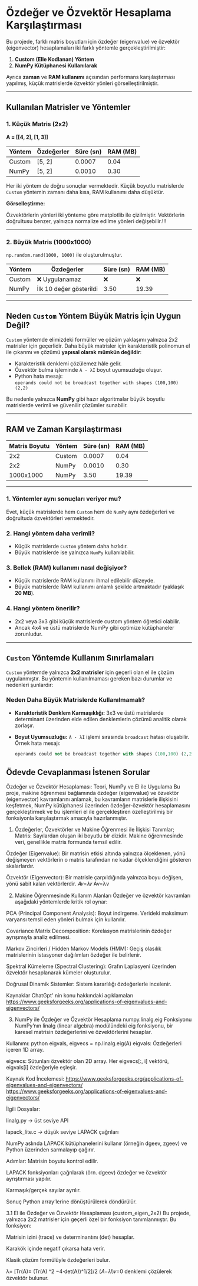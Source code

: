 # Özdeğer ve Özvektör Hesaplama Karşılaştırması

Bu projede, farklı matris boyutları için özdeğer (eigenvalue) ve özvektör (eigenvector) hesaplamaları iki farklı yöntemle gerçekleştirilmiştir:

1. **Custom (Elle Kodlanan) Yöntem**
2. **NumPy Kütüphanesi Kullanılarak**

Ayrıca **zaman** ve **RAM kullanımı** açısından performans karşılaştırması yapılmış, küçük matrislerde özvektör yönleri görselleştirilmiştir.

---

##  Kullanılan Matrisler ve Yöntemler

### 1. Küçük Matris (2x2)

**A = [[4, 2], [1, 3]]**

| Yöntem      | Özdeğerler     | Süre (sn) | RAM (MB) |
|-------------|----------------|-----------|----------|
| Custom      | [5, 2]         | 0.0007    | 0.04     |
| NumPy       | [5, 2]         | 0.0010    | 0.30     |

Her iki yöntem de doğru sonuçlar vermektedir. Küçük boyutlu matrislerde `Custom` yöntemin zamanı daha kısa, RAM kullanımı daha düşüktür.

**Görselleştirme:**

Özvektörlerin yönleri iki yönteme göre matplotlib ile çizilmiştir. Vektörlerin doğrultusu benzer, yalnızca normalize edilme yönleri değişebilir.!!!

---

### 2. Büyük Matris (1000x1000)

`np.random.rand(1000, 1000)` ile oluşturulmuştur.

| Yöntem      | Özdeğerler     | Süre (sn) | RAM (MB) |
|-------------|----------------|-----------|----------|
| Custom      | ❌ Uygulanamaz | ❌        | ❌       |
| NumPy       | İlk 10 değer gösterildi | 3.50      | 19.39    |

---

##  Neden `Custom` Yöntem Büyük Matris İçin Uygun Değil?

`Custom` yöntemde elimizdeki formüller ve çözüm yaklaşımı yalnızca 2x2 matrisler için geçerlidir. Daha büyük matrisler için karakteristik polinomun el ile çıkarımı ve çözümü **yapısal olarak mümkün değildir**:

- Karakteristik denklemi çözülemez hâle gelir.
- Özvektör bulma işleminde `A - λI` boyut uyumsuzluğu oluşur.
- Python hata mesajı:  
  `operands could not be broadcast together with shapes (100,100) (2,2)`

Bu nedenle yalnızca **NumPy** gibi hazır algoritmalar büyük boyutlu matrislerde verimli ve güvenilir çözümler sunabilir.

---

##  RAM ve Zaman Karşılaştırması

| Matris Boyutu | Yöntem | Süre (sn) | RAM (MB) |
|---------------|--------|-----------|----------|
| 2x2           | Custom | 0.0007    | 0.04     |
| 2x2           | NumPy  | 0.0010    | 0.30     |
| 1000x1000     | NumPy  | 3.50      | 19.39    |

---

### 1. Yöntemler aynı sonuçları veriyor mu?

Evet, küçük matrislerde hem `Custom` hem de `NumPy` aynı özdeğerleri ve doğrultuda özvektörleri vermektedir.

### 2. Hangi yöntem daha verimli?

- Küçük matrislerde `Custom` yöntem daha hızlıdır.
- Büyük matrislerde ise yalnızca `NumPy` kullanılabilir.

### 3. Bellek (RAM) kullanımı nasıl değişiyor?

- Küçük matrislerde RAM kullanımı ihmal edilebilir düzeyde.
- Büyük matrislerde RAM kullanımı anlamlı şekilde artmaktadır (yaklaşık **20 MB**).

### 4. Hangi yöntem önerilir?

- 2x2 veya 3x3 gibi küçük matrislerde custom yöntem öğretici olabilir.
- Ancak 4x4 ve üstü matrislerde NumPy gibi optimize kütüphaneler zorunludur.

---

## `Custom` Yöntemde Kullanım Sınırlamaları

`Custom` yöntemde yalnızca **2x2 matrisler** için geçerli olan el ile çözüm uygulanmıştır. Bu yöntemin kullanılmaması gereken bazı durumlar ve nedenleri şunlardır:

###  Neden Daha Büyük Matrislerde Kullanılmamalı?

- **Karakteristik Denklem Karmaşıklığı:** 3x3 ve üstü matrislerde determinant üzerinden elde edilen denklemlerin çözümü analitik olarak zorlaşır.
- **Boyut Uyumsuzluğu:** `A - λI` işlemi sırasında `broadcast` hatası oluşabilir. Örnek hata mesajı:  


  ```python
  operands could not be broadcast together with shapes (100,100) (2,2)


##  Ödevde Cevaplanması İstenen Sorular


 Özdeğer ve Özvektör Hesaplaması: Teori, NumPy ve El ile Uygulama
Bu proje, makine öğrenmesi bağlamında özdeğer (eigenvalue) ve özvektör (eigenvector) kavramlarını anlamak, bu kavramların matrislerle ilişkisini keşfetmek, NumPy kütüphanesi üzerinden özdeğer-özvektör hesaplamasını gerçekleştirmek ve bu işlemleri el ile gerçekleştiren özelleştirilmiş bir fonksiyonla karşılaştırmak amacıyla hazırlanmıştır.

 1. Özdeğerler, Özvektörler ve Makine Öğrenmesi ile İlişkisi
 Tanımlar;
Matris: Sayılardan oluşan iki boyutlu bir dizidir. Makine öğrenmesinde veri, genellikle matris formunda temsil edilir.

Özdeğer (Eigenvalue): Bir matrisin etkisi altında yalnızca ölçeklenen, yönü değişmeyen vektörlerin o matris tarafından ne kadar ölçeklendiğini gösteren skalarlardır.

Özvektör (Eigenvector): Bir matrisle çarpıldığında yalnızca boyu değişen, yönü sabit kalan vektörlerdir. 
𝐴𝑣=𝜆𝑣
Av=λv

 2. Makine Öğrenmesinde Kullanım Alanları
Özdeğer ve özvektör kavramları aşağıdaki yöntemlerde kritik rol oynar:

PCA (Principal Component Analysis): Boyut indirgeme. Verideki maksimum varyansı temsil eden yönleri bulmak için kullanılır.

Covariance Matrix Decomposition: Korelasyon matrislerinin özdeğer ayrışımıyla analiz edilmesi.

Markov Zincirleri / Hidden Markov Models (HMM): Geçiş olasılık matrislerinin istasyoner dağılımları özdeğer ile belirlenir.

Spektral Kümeleme (Spectral Clustering): Grafın Laplasyeni üzerinden özvektör hesaplanarak kümeler oluşturulur.

Doğrusal Dinamik Sistemler: Sistem kararlılığı özdeğerlerle incelenir.

 Kaynaklar
ChatGpt' nin konu hakkındaki açıklamaları
https://www.geeksforgeeks.org/applications-of-eigenvalues-and-eigenvectors/

 3. NumPy ile Özdeğer ve Özvektör Hesaplama
 numpy.linalg.eig Fonksiyonu
NumPy’nın linalg (linear algebra) modülündeki eig fonksiyonu, bir karesel matrisin özdeğerlerini ve özvektörlerini hesaplar.

Kullanımı:
python
eigvals, eigvecs = np.linalg.eig(A)
eigvals: Özdeğerleri içeren 1D array.

eigvecs: Sütunları özvektör olan 2D array. Her eigvecs[:, i] vektörü, eigvals[i] özdeğeriyle eşleşir.

Kaynak Kod İncelemesi:
https://www.geeksforgeeks.org/applications-of-eigenvalues-and-eigenvectors/
https://www.geeksforgeeks.org/applications-of-eigenvalues-and-eigenvectors/

İlgili Dosyalar:

linalg.py → üst seviye API

lapack_lite.c → düşük seviye LAPACK çağrıları

NumPy aslında LAPACK kütüphanelerini kullanır (örneğin dgeev, zgeev) ve Python üzerinden sarmalayıp çağırır.

Adımlar:
Matrisin boyutu kontrol edilir.

LAPACK fonksiyonları çağrılarak (örn. dgeev) özdeğer ve özvektör ayrıştırması yapılır.

Karmaşık/gerçek sayılar ayrılır.

Sonuç Python array’lerine dönüştürülerek döndürülür.

 3.1 El ile Özdeğer ve Özvektör Hesaplaması (custom_eigen_2x2)
Bu projede, yalnızca 2x2 matrisler için geçerli özel bir fonksiyon tanımlanmıştır. Bu fonksiyon:

Matrisin izini (trace) ve determinantını (det) hesaplar.

Karakök içinde negatif çıkarsa hata verir.

Klasik çözüm formülüyle özdeğerleri bulur.

λ= [Tr(A)± (Tr(A) ^2 −4⋅det(A))^1/2]/2
​(𝐴−𝜆𝐼)𝑣=0 denklemi çözülerek özvektör bulunur.
